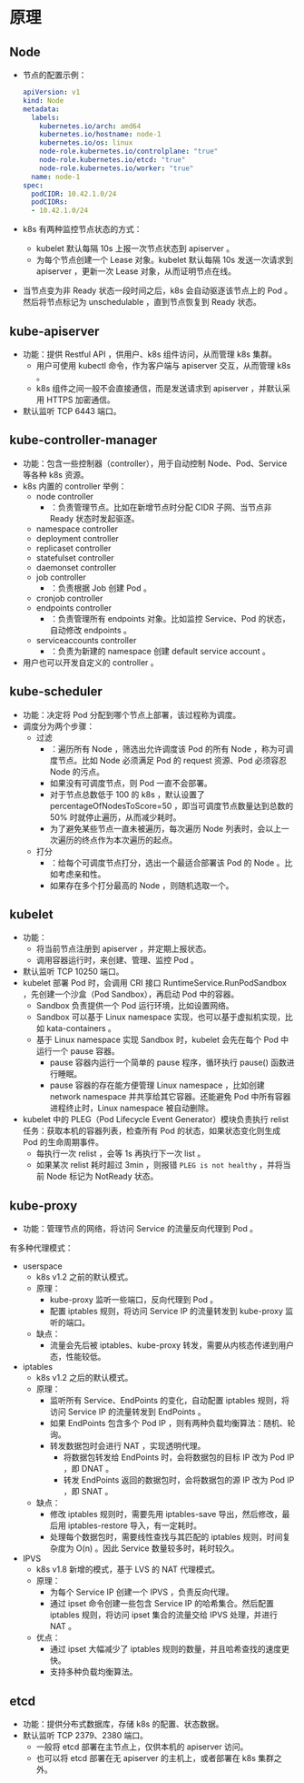 # 原理

## Node

- 节点的配置示例：
  ```yml
  apiVersion: v1
  kind: Node
  metadata:
    labels:
      kubernetes.io/arch: amd64
      kubernetes.io/hostname: node-1
      kubernetes.io/os: linux
      node-role.kubernetes.io/controlplane: "true"
      node-role.kubernetes.io/etcd: "true"
      node-role.kubernetes.io/worker: "true"
    name: node-1
  spec:
    podCIDR: 10.42.1.0/24
    podCIDRs:
    - 10.42.1.0/24
  ```

- k8s 有两种监控节点状态的方式：
  - kubelet 默认每隔 10s 上报一次节点状态到 apiserver 。
  - 为每个节点创建一个 Lease 对象。kubelet 默认每隔 10s 发送一次请求到 apiserver ，更新一次 Lease 对象，从而证明节点在线。
- 当节点变为非 Ready 状态一段时间之后，k8s 会自动驱逐该节点上的 Pod 。然后将节点标记为 unschedulable ，直到节点恢复到 Ready 状态。

## kube-apiserver

- 功能：提供 Restful API ，供用户、k8s 组件访问，从而管理 k8s 集群。
  - 用户可使用 kubectl 命令，作为客户端与 apiserver 交互，从而管理 k8s 。
  - k8s 组件之间一般不会直接通信，而是发送请求到 apiserver ，并默认采用 HTTPS 加密通信。
- 默认监听 TCP 6443 端口。

## kube-controller-manager

- 功能：包含一些控制器（controller），用于自动控制 Node、Pod、Service 等各种 k8s 资源。
- k8s 内置的 controller 举例：
  - node controller
    - ：负责管理节点。比如在新增节点时分配 CIDR 子网、当节点非 Ready 状态时发起驱逐。
  - namespace controller
  - deployment controller
  - replicaset controller
  - statefulset controller
  - daemonset controller
  - job controller
    - ：负责根据 Job 创建 Pod 。
  - cronjob controller
  - endpoints controller
    - ：负责管理所有 endpoints 对象。比如监控 Service、Pod 的状态，自动修改 endpoints 。
  - serviceaccounts controller
    - ：负责为新建的 namespace 创建 default service account 。
- 用户也可以开发自定义的 controller 。

## kube-scheduler

- 功能：决定将 Pod 分配到哪个节点上部署，该过程称为调度。
- 调度分为两个步骤：
  - 过滤
    - ：遍历所有 Node ，筛选出允许调度该 Pod 的所有 Node ，称为可调度节点。比如 Node 必须满足 Pod 的 request 资源、Pod 必须容忍 Node 的污点。
    - 如果没有可调度节点，则 Pod 一直不会部署。
    - 对于节点总数低于 100 的 k8s ，默认设置了 percentageOfNodesToScore=50 ，即当可调度节点数量达到总数的 50% 时就停止遍历，从而减少耗时。
    - 为了避免某些节点一直未被遍历，每次遍历 Node 列表时，会以上一次遍历的终点作为本次遍历的起点。
  - 打分
    - ：给每个可调度节点打分，选出一个最适合部署该 Pod 的 Node 。比如考虑亲和性。
    - 如果存在多个打分最高的 Node ，则随机选取一个。

## kubelet

- 功能：
  - 将当前节点注册到 apiserver ，并定期上报状态。
  - 调用容器运行时，来创建、管理、监控 Pod 。
- 默认监听 TCP 10250 端口。
- kubelet 部署 Pod 时，会调用 CRI 接口 RuntimeService.RunPodSandbox ，先创建一个沙盒（Pod Sandbox），再启动 Pod 中的容器。
  - Sandbox 负责提供一个 Pod 运行环境，比如设置网络。
  - Sandbox 可以基于 Linux namespace 实现，也可以基于虚拟机实现，比如 kata-containers 。
  - 基于 Linux namespace 实现 Sandbox 时，kubelet 会先在每个 Pod 中运行一个 pause 容器。
    - pause 容器内运行一个简单的 pause 程序，循环执行 pause() 函数进行睡眠。
    - pause 容器的存在能方便管理 Linux namespace ，比如创建 network namespace 并共享给其它容器。还能避免 Pod 中所有容器进程终止时，Linux namespace 被自动删除。
- kubelet 中的 PLEG（Pod Lifecycle Event Generator）模块负责执行 relist 任务：获取本机的容器列表，检查所有 Pod 的状态，如果状态变化则生成 Pod 的生命周期事件。
  - 每执行一次 relist ，会等 1s 再执行下一次 list 。
  - 如果某次 relist 耗时超过 3min ，则报错 `PLEG is not healthy` ，并将当前 Node 标记为 NotReady 状态。

## kube-proxy

- 功能：管理节点的网络，将访问 Service 的流量反向代理到 Pod 。

有多种代理模式：
- userspace
  - k8s v1.2 之前的默认模式。
  - 原理：
    - kube-proxy 监听一些端口，反向代理到 Pod 。
    - 配置 iptables 规则，将访问 Service IP 的流量转发到 kube-proxy 监听的端口。
  - 缺点：
    - 流量会先后被 iptables、kube-proxy 转发，需要从内核态传递到用户态，性能较低。
- iptables
  - k8s v1.2 之后的默认模式。
  - 原理：
    - 监听所有 Service、EndPoints 的变化，自动配置 iptables 规则，将访问 Service IP 的流量转发到 EndPoints 。
    - 如果 EndPoints 包含多个 Pod IP ，则有两种负载均衡算法：随机、轮询。
    - 转发数据包时会进行 NAT ，实现透明代理。
      - 将数据包转发给 EndPoints 时，会将数据包的目标 IP 改为 Pod IP ，即 DNAT 。
      - 转发 EndPoints 返回的数据包时，会将数据包的源 IP 改为 Pod IP ，即 SNAT 。
  - 缺点：
    - 修改 iptables 规则时，需要先用 iptables-save 导出，然后修改，最后用 iptables-restore 导入，有一定耗时。
    - 处理每个数据包时，需要线性查找与其匹配的 iptables 规则，时间复杂度为 O(n) 。因此 Service 数量较多时，耗时较久。
- IPVS
  - k8s v1.8 新增的模式，基于 LVS 的 NAT 代理模式。
  - 原理：
    - 为每个 Service IP 创建一个 IPVS ，负责反向代理。
    - 通过 ipset 命令创建一些包含 Service IP 的哈希集合。然后配置 iptables 规则，将访问 ipset 集合的流量交给 IPVS 处理，并进行 NAT 。
  - 优点：
    - 通过 ipset 大幅减少了 iptables 规则的数量，并且哈希查找的速度更快。
    - 支持多种负载均衡算法。

## etcd

- 功能：提供分布式数据库，存储 k8s 的配置、状态数据。
- 默认监听 TCP 2379、2380 端口。
  - 一般将 etcd 部署在主节点上，仅供本机的 apiserver 访问。
  - 也可以将 etcd 部署在无 apiserver 的主机上，或者部署在 k8s 集群之外。

